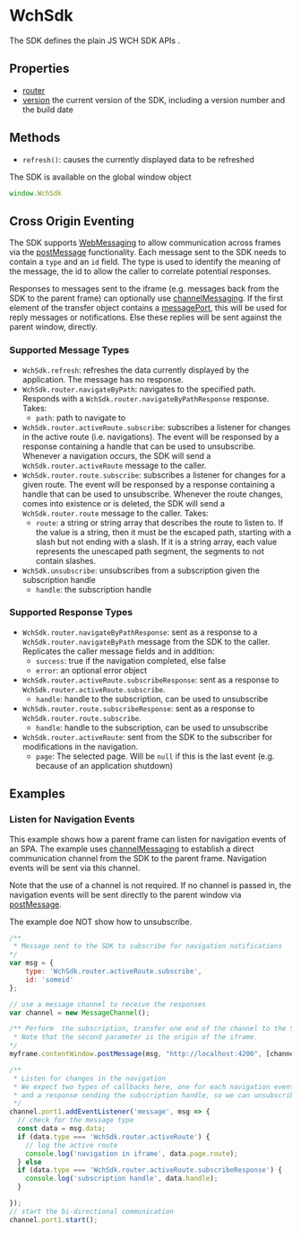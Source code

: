# WchSdk

The SDK defines the plain JS WCH SDK APIs .

## Properties

* [router](./router)
* [version](./version) the current version of the SDK, including a version number and the build date

## Methods

* `refresh()`: causes the currently displayed data to be refreshed

The SDK is available on the global window object

```javascript
window.WchSdk
```

## Cross Origin Eventing

The SDK supports [WebMessaging](https://www.w3.org/TR/webmessaging/) to allow communication across frames via the [postMessage](https://www.w3.org/TR/webmessaging/#dom-window-postmessage) functionality. Each message sent to the SDK needs to contain a `type` and an `id` field. The type is used to identify the meaning of the message, the id to allow the caller to correlate potential responses.

Responses to messages sent to the iframe (e.g. messages back from the SDK to the parent frame) can optionally use [channelMessaging](https://www.w3.org/TR/webmessaging/#channel-messaging). If the first element of the transfer object contains a [messagePort](https://www.w3.org/TR/webmessaging/#messageport), this will be used for reply messages or notifications. Else these replies will be sent against the parent window, directly.

### Supported Message Types

* `WchSdk.refresh`: refreshes the data currently displayed by the application. The message has no response.
* `WchSdk.router.navigateByPath`: navigates to the specified path. Responds with a `WchSdk.router.navigateByPathResponse` response. Takes:
    * `path`: path to navigate to
* `WchSdk.router.activeRoute.subscribe`: subscribes a listener for changes in the active route (i.e. navigations). The event will be responsed by a response containing a handle that can be used to unsubscribe. Whenever a navigation occurs, the SDK will send a `WchSdk.router.activeRoute` message to the caller.
* `WchSdk.router.route.subscribe`: subscribes a listener for changes for a given route. The event will be responsed by a response containing a handle that can be used to unsubscribe. Whenever the route changes, comes into existence or is deleted, the SDK will send a `WchSdk.router.route` message to the caller. Takes:
    * `route`: a string or string array that describes the route to listen to. If the value is a string, then it must be the escaped path, starting with a slash but not ending with a slash. If it is a string array, each value represents the unescaped path segment, the segments to not contain slashes.
* `WchSdk.unsubscribe`: unsubscribes from a subscription given the subscription handle
    * `handle`: the subscription handle

### Supported Response Types

* `WchSdk.router.navigateByPathResponse`: sent as a response to a `WchSdk.router.navigateByPath` message from the SDK to the caller. Replicates the caller message fields and in addition:
    * `success`: true if the navigation completed, else false
    * `error`: an optional error object
* `WchSdk.router.activeRoute.subscribeResponse`: sent as a response to `WchSdk.router.activeRoute.subscribe`.
    * `handle`: handle to the subscription, can be used to unsubscribe
* `WchSdk.router.route.subscribeResponse`: sent as a response to `WchSdk.router.route.subscribe`.
    * `handle`: handle to the subscription, can be used to unsubscribe
* `WchSdk.router.activeRoute`: sent from the SDK to the subscriber for modifications in the navigation.
    * `page`: The selected page. Will be `null` if this is the last event (e.g. because of an application shutdown)

## Examples

### Listen for Navigation Events

This example shows how a parent frame can listen for navigation events of an SPA. The example uses [channelMessaging](https://www.w3.org/TR/webmessaging/#channel-messaging) to establish a direct communication channel from the SDK to the parent frame. Navigation events will be sent via this channel.

Note that the use of a channel is not required. If no channel is passed in, the navigation events will be sent directly to the parent window via [postMessage](https://www.w3.org/TR/webmessaging/#dom-window-postmessage).

The example doe NOT show how to unsubscribe.

```javascript
/**
 * Message sent to the SDK to subscribe for navigation notifications
*/
var msg = {
	type: 'WchSdk.router.activeRoute.subscribe',
	id: 'someid'
};

// use a message channel to receive the responses
var channel = new MessageChannel();

/** Perform  the subscription, transfer one end of the channel to the SDK.
 * Note that the second parameter is the origin of the iframe.
*/
myframe.contentWindow.postMessage(msg, "http://localhost:4200", [channel.port2]);

/**
 * Listen for changes in the navigation
 * We expect two types of callbacks here, one for each navigation event
 * and a response sending the subscription handle, so we can unsubscribe later.
 */
channel.port1.addEventListener('message', msg => {
  // check for the message type
  const data = msg.data;
  if (data.type === 'WchSdk.router.activeRoute') {
    // log the active route
	console.log('navigation in iframe', data.page.route);
  } else
  if (data.type === 'WchSdk.router.activeRoute.subscribeResponse') {
	console.log('subscription handle', data.handle);
  }

});
// start the bi-directional communication
channel.port1.start();
```
